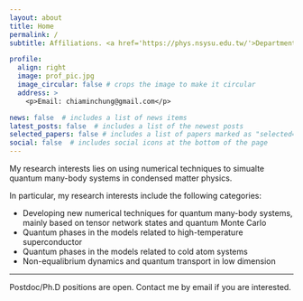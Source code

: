 ```yaml
---
layout: about
title: Home
permalink: /
subtitle: Affiliations. <a href='https://phys.nsysu.edu.tw/'>Department of Physics, National Sun Yat-sen University</a>

profile:
  align: right
  image: prof_pic.jpg
  image_circular: false # crops the image to make it circular
  address: >
    <p>Email: chiaminchung@gmail.com</p>

news: false  # includes a list of news items
latest_posts: false  # includes a list of the newest posts
selected_papers: false # includes a list of papers marked as "selected={true}"
social: false  # includes social icons at the bottom of the page
---
```


My research interests lies on using numerical techniques to simualte quantum many-body systems in condensed matter physics.

In particular, my research interests include the following categories:
* Developing new numerical techniques for quantum many-body systems, mainly based on tensor network states and quantum Monte Carlo
* Quantum phases in the models related to high-temperature superconductor
* Quantum phases in the models related to cold atom systems
* Non-equalibrium dynamics and quantum transport in low dimension

---

Postdoc/Ph.D positions are open. Contact me by email if you are interested.
